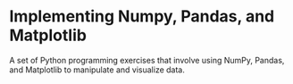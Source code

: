 # Implementing Numpy, Pandas, and Matplotlib
A set of Python programming exercises that involve using NumPy, Pandas, and Matplotlib to manipulate and visualize data.
